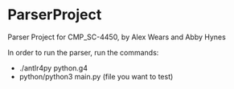 # ParserProject
Parser Project for CMP_SC-4450, by Alex Wears and Abby Hynes

In order to run the parser, run the commands:
  - ./antlr4py python.g4
  - python/python3 main.py (file you want to test)
